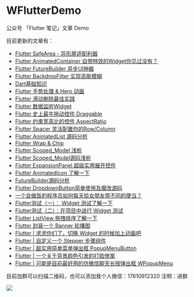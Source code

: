 # WFlutterDemo

公众号 「Flutter 笔记」文章 Demo

目前更新的文章有：

- [Flutter SafeArea - 异形屏适配利器](https://github.com/wanglu1209/WFlutterDemo/blob/master/wx_demo_project/lib/safe_area_page.dart)
- [Flutter AnimatedContainer 自带特效的Widget你见过没有？](https://github.com/wanglu1209/WFlutterDemo/blob/master/wx_demo_project/lib/animated_container_page.dart)
- [Flutter FutureBuilder 异步UI神器](https://github.com/wanglu1209/WFlutterDemo/blob/master/wx_demo_project/lib/future_builder_page.dart)
- [Flutter BackdropFilter 实现高斯模糊](https://github.com/wanglu1209/WFlutterDemo/blob/master/wx_demo_project/lib/back_drop_filter_page.dart)
- [Dart基础知识](https://mp.weixin.qq.com/s/fSxWdvP7a5EfEEGsJPp7lA)
- [Flutter 手势处理 & Hero 动画](https://github.com/wanglu1209/WFlutterDemo/blob/master/wx_demo_project/lib/hero_page.dart)
- [Flutter 滑动删除最佳实践](https://github.com/wanglu1209/WFlutterDemo/blob/master/wx_demo_project/lib/dismissible_page.dart)
- [Flutter 数据监听Widget](https://github.com/wanglu1209/WFlutterDemo/blob/master/wx_demo_project/lib/valuelistenablebuilder_page.dart)
- [Flutter 史上最牛拖动控件 Draggable](https://github.com/wanglu1209/WFlutterDemo/blob/master/wx_demo_project/lib/draggable_page.dart)
- [Flutter 约束宽高比的控件 AspectRatio](https://github.com/wanglu1209/WFlutterDemo/blob/master/wx_demo_project/lib/aspect_ratio_page.dart)
- [Flutter Spacer 灵活配置你的Row/Column](https://github.com/wanglu1209/WFlutterDemo/blob/master/wx_demo_project/lib/spacer_page.dart)
- [Flutter AnimatedList 源码分析](https://mp.weixin.qq.com/s/l0t0faI1yM08RnmEKrVCFg)
- [Flutter Wrap & Chip](https://github.com/wanglu1209/WFlutterDemo/blob/master/wx_demo_project/lib/wrap_page.dart)
- [Flutter Scoped_Model 浅析](https://mp.weixin.qq.com/s/gE7KIWs2doL_NMKesqfGKQ)
- [Flutter Scoped_Model源码浅析](https://mp.weixin.qq.com/s/ZcslgIp-9WRJtAI9gxgx2Q)
- [Flutter ExpansionPanel 超级实用展开控件](https://github.com/wanglu1209/WFlutterDemo/blob/master/wx_demo_project/lib/expansion_panel_page.dart)
- [Flutter AnimatedIcon 了解一下](https://github.com/wanglu1209/WFlutterDemo/blob/master/wx_demo_project/lib/animated_icon_page.dart)
- [FutureBuilder源码分析](https://mp.weixin.qq.com/s/EO65E7ARq6HQcoTbYGwxOQ)
- [Flutter DropdownButton简单使用及魔改源码](https://github.com/wanglu1209/WFlutterDemo/blob/master/wx_demo_project/lib/drop_down_button_page.dart)
- [一个会做饭的程序员如何每天给女朋友带不同的便当？](https://mp.weixin.qq.com/s/Y_eBYYL6Y_5ABREu26vqew)
- [Flutter测试（一）： Widget 测试了解一下](https://github.com/wanglu1209/WFlutterDemo/blob/master/wx_demo_project/test/widget_test.dart)
- [Flutter测试（二）：在项目中进行 Widget 测试](https://github.com/wanglu1209/WFlutterDemo/blob/master/wx_demo_project/test/widget_test.dart)
- [Flutter ListView 拖拽排序了解一下](https://github.com/wanglu1209/WFlutterDemo/blob/master/wx_demo_project/lib/reorderable_list_view_page.dart)
- [Flutter 封装一个 Banner 轮播图](https://github.com/wanglu1209/WFlutterDemo/blob/master/wx_demo_project/lib/banner_page.dart)
- [Flutter | 求求你们了，切换 Widget 的时候加上动画吧](https://github.com/wanglu1209/WFlutterDemo/blob/master/wx_demo_project/lib/animated_switcher_page.dart)
- [Flutter | 自定义一个 Stepper 步骤组件](https://github.com/wanglu1209/WFlutterDemo/blob/master/wx_demo_project/lib/stepper_page.dart)
- [Flutter | 超实用简单菜单弹出框 PopupMenuButton](https://github.com/wanglu1209/WFlutterDemo/blob/master/wx_demo_project/lib/popup_menu_button_page.dart)
- [Flutter | 一个关于背景颜色引发的打脸惨案](https://mp.weixin.qq.com/s/hHLZvNrKgI_WaAa7XoN7Hg)
- [Flutter | 可能是目前最好用的仿微信聊天长按弹出框 WPopupMenu](https://github.com/wanglu1209/WFlutterDemo/blob/master/wx_demo_project/lib/widget_w_popup_menu.dart)

目前加群可以扫描二维码，也可以添加我个人微信：17610912320 注明：进群

![](http://pic.d3collection.cn/2019-08-12-032653.jpg)
